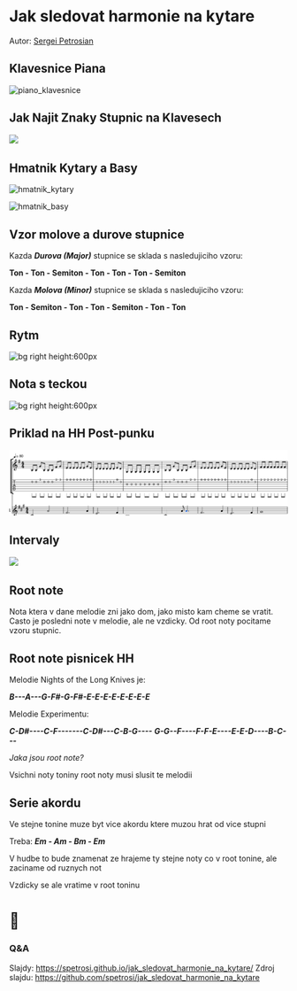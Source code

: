 <!--
theme: gaia
class:
 - invert
headingDivider: 2 
paginate: true
-->

<!--
_class:
 - lead
 - invert
-->

# Jak sledovat harmonie na kytare

Autor: [Sergei Petrosian](mailto:spetrosi@redhat.com)

## Klavesnice Piana

![piano_klavesnice](https://media.istockphoto.com/photos/topdown-view-of-piano-keyboard-keys-with-letters-of-notes-of-the-picture-id1035550740)

## Jak Najit Znaky Stupnic na Klavesech

![](https://blog.sheetmusicplus.com/wp-content/uploads/2015/12/circle_of_fifths_deluxe_4-svg.png)

## Hmatnik Kytary a Basy

![hmatnik_kytary](https://qph.fs.quoracdn.net/main-qimg-14e6af9f33d8f01f75ab875735c81244.webp)

![hmatnik_basy](https://www.cyberfretbass.com/wp-content/uploads/2014/12/natural-notes-and-sharps-on-bass-neck.gif)

## Vzor molove a durove stupnice

Kazda ***Durova (Major)*** stupnice se sklada s nasledujiciho vzoru:

**Ton - Ton - Semiton - Ton - Ton - Ton - Semiton**

Kazda ***Molova (Minor)*** stupnice se sklada s nasledujiciho vzoru:

**Ton - Semiton - Ton - Ton - Semiton - Ton - Ton**

## Rytm

![bg right height:600px](https://i1.wp.com/juliajooya.com/wp-content/uploads/2020/12/rhythm-in-music-note-values-chart-US-note-names.png?resize=800%2C1133&ssl=1)



## Nota s teckou

![bg right height:600px](https://res.cloudinary.com/the-online-metronome/image/upload/v1631114705/theonlinemetronome/dotted_rhythms_get_half_b6e1568060_w4xaud.png)

## Priklad na HH Post-punku

![width:1000px](post-punk.png)

## Intervaly

![](https://www.researchgate.net/publication/322910894/figure/tbl1/AS:864036845543428@1583013845831/Consonant-and-dissonant-combinations-of-sounds.png)

## Root note

Nota ktera v dane melodie zni jako dom, jako misto kam cheme se vratit. Casto je posledni note v melodie, ale ne vzdicky. Od root noty pocitame vzoru stupnic.

## Root note pisnicek HH

Melodie Nights of the Long Knives je:


***B---A---G-F#-G-F#-E-E-E-E-E-E-E-E***

Melodie Experimentu:

***C-D#----C-F-------C-D#---C-B-G----***
***G-G--F----F-F-E----E-E-D----B-C---***

*Jaka jsou root note?*

Vsichni noty toniny root noty musi slusit te melodii

## Serie akordu

Ve stejne tonine muze byt vice akordu ktere muzou hrat od vice stupni

Treba: ***Em - Am - Bm - Em***

V hudbe to bude znamenat ze hrajeme ty stejne noty co v root tonine, ale zaciname od ruznych not

Vzdicky se ale vratime v root toninu

# 🎉
<!--
_class:
 - lead
 - invert
-->
### Q&A
Slajdy: https://spetrosi.github.io/jak_sledovat_harmonie_na_kytare/
Zdroj slajdu: https://github.com/spetrosi/jak_sledovat_harmonie_na_kytare
